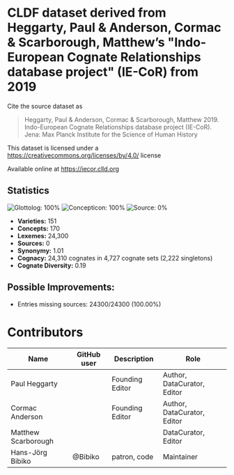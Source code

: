 # CLDF dataset derived from Heggarty, Paul & Anderson, Cormac & Scarborough, Matthew’s "Indo-European Cognate Relationships database project" (IE-CoR) from 2019

Cite the source dataset as

> Heggarty, Paul & Anderson, Cormac & Scarborough, Matthew 2019. Indo-European Cognate Relationships database project (IE-CoR). Jena: Max Planck Institute for the Science of Human History

This dataset is licensed under a https://creativecommons.org/licenses/by/4.0/ license

Available online at https://iecor.clld.org

## Statistics


![Glottolog: 100%](https://img.shields.io/badge/Glottolog-100%25-brightgreen.svg "Glottolog: 100%")
![Concepticon: 100%](https://img.shields.io/badge/Concepticon-100%25-brightgreen.svg "Concepticon: 100%")
![Source: 0%](https://img.shields.io/badge/Source-0%25-red.svg "Source: 0%")

- **Varieties:** 151
- **Concepts:** 170
- **Lexemes:** 24,300
- **Sources:** 0
- **Synonymy:** 1.01
- **Cognacy:** 24,310 cognates in 4,727 cognate sets (2,222 singletons)
- **Cognate Diversity:** 0.19

## Possible Improvements:



- Entries missing sources: 24300/24300 (100.00%)

# Contributors

Name                | GitHub user  | Description                          | Role
---                 | ---          | ---                                  | ---
Paul Heggarty       | | Founding Editor | Author, DataCurator, Editor
Cormac Anderson     | | Founding Editor | Author, DataCurator, Editor
Matthew Scarborough | |                 | DataCurator, Editor
Hans-Jörg Bibiko    | @Bibiko       | patron, code     | Maintainer


